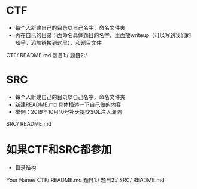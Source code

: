 ﻿# CTF
* 每个人新建自己的目录以自己名字，命名文件夹
* 再在自己的目录下面命名具体题目的名字、里面放writeup（可以写到我们的知乎，添加链接到这里），和题目文件

CTF/
	README.md
	题目1:/
	题目2:/
# SRC
* 每个人新建自己的目录以自己名字，命名文件夹
* 新建README.md 具体描述一下自己做的内容
* 举例：2019年10月10号补天提交SQL注入漏洞

SRC/
	README.md

# 如果CTF和SRC都参加
* 目录结构

Your Name/
	CTF/
		README.md
		题目1:/
		题目2:/
	SRC/
		README.md
		


